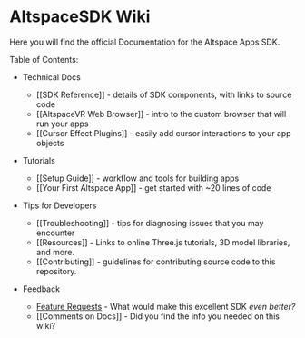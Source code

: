# AltspaceSDK Wiki

Here you will find the official Documentation for the Altspace Apps SDK.

Table of Contents:

* Technical Docs
    * [[SDK Reference]] - details of SDK components, with links to source code
    * [[AltspaceVR Web Browser]] - intro to the custom browser that will run your apps
    * [[Cursor Effect Plugins]] - easily add cursor interactions to your app objects

* Tutorials
    * [[Setup Guide]] - workflow and tools for building apps
    * [[Your First Altspace App]] - get started with ~20 lines of code

* Tips for Developers
    * [[Troubleshooting]] - tips for diagnosing issues that you may encounter
    * [[Resources]] - Links to online Three.js tutorials, 3D model libraries, and more.
    * [[Contributing]] - guidelines for contributing source code to this repository.

* Feedback
    * [Feature Requests] - What would make this excellent SDK *even better?*  
    * [[Comments on Docs]] - Did you find the info you needed on this wiki?

[Repo README]: https://github.com/AltspaceVR/AltspaceSDK
[Feature Requests]: http://answers.altvr.com/spaces/14/index.html